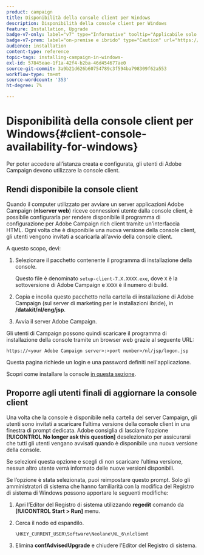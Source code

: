 ```yaml
---
product: campaign
title: Disponibilità della console client per Windows
description: Disponibilità della console client per Windows
feature: Installation, Upgrade
badge-v7-only: label="v7" type="Informative" tooltip="Applicabile solo a Campaign Classic v7"
badge-v7-prem: label="on-premise e ibrido" type="Caution" url="https://experienceleague.adobe.com/docs/campaign-classic/using/installing-campaign-classic/architecture-and-hosting-models/hosting-models-lp/hosting-models.html?lang=it" tooltip="Applicabile solo alle distribuzioni on-premise e ibride"
audience: installation
content-type: reference
topic-tags: installing-campaign-in-windows-
exl-id: 57845eae-1f1a-42f4-b2ba-46d454677ae0
source-git-commit: 3a9b21d626b60754789c3f594ba798309f62a553
workflow-type: tm+mt
source-wordcount: '353'
ht-degree: 7%

---
```


# Disponibilità della console client per Windows{#client-console-availability-for-windows}



Per poter accedere all’istanza creata e configurata, gli utenti di Adobe Campaign devono utilizzare la console client.

## Rendi disponibile la console client

Quando il computer utilizzato per avviare un server applicazioni Adobe Campaign (**nlserver web**) riceve connessioni utente dalla console client, è possibile configurarla per rendere disponibile il programma di configurazione per Adobe Campaign rich client tramite un&#39;interfaccia HTML. Ogni volta che è disponibile una nuova versione della console client, gli utenti vengono invitati a scaricarla all’avvio della console client.

A questo scopo, devi:

1. Selezionare il pacchetto contenente il programma di installazione della console.

   Questo file è denominato `setup-client-7.X.XXXX.exe`, dove `X` è la sottoversione di Adobe Campaign e `XXXX` è il numero di build.

1. Copia e incolla questo pacchetto nella cartella di installazione di Adobe Campaign (sul server di marketing per le installazioni ibride), in **/datakit/nl/eng/jsp**.
1. Avvia il server Adobe Campaign.

Gli utenti di Campaign possono quindi scaricare il programma di installazione della console tramite un browser web grazie al seguente URL:

```
https://<your Adobe Campaign server>:>port number>/nl/jsp/logon.jsp
```

Questa pagina richiede un login e una password definiti nell&#39;applicazione.

Scopri come installare la console [in questa sezione](../../installation/using/installing-the-client-console.md).

## Proporre agli utenti finali di aggiornare la console client

Una volta che la console è disponibile nella cartella del server Campaign, gli utenti sono invitati a scaricare l’ultima versione della console client in una finestra di prompt dedicata. Adobe consiglia di lasciare l’opzione **[!UICONTROL No longer ask this question]** deselezionato per assicurarsi che tutti gli utenti vengano avvisati quando è disponibile una nuova versione della console.

Se selezioni questa opzione e scegli di non scaricare l’ultima versione, nessun altro utente verrà informato delle nuove versioni disponibili.

Se l’opzione è stata selezionata, puoi reimpostare questo prompt. Solo gli amministratori di sistema che hanno familiarità con la modifica del Registro di sistema di Windows possono apportare le seguenti modifiche:

1. Apri l’Editor del Registro di sistema utilizzando **regedit** comando da **[!UICONTROL Start > Run]** menu.
1. Cerca il nodo ed espandilo.

   ```
   \HKEY_CURRENT_USER\Software\Neolane\NL_6\nlclient
   ```

1. Elimina **confAdvisedUpgrade** e chiudere l&#39;Editor del Registro di sistema.
